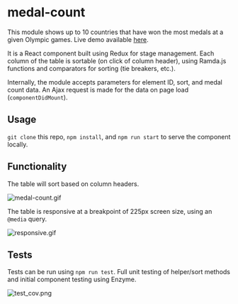 # medal-count

This module shows up to 10 countries that have won the most medals at a given Olympic games. Live demo available [here](http://cek.io/medalcount/index.html).

It is a React component built using Redux for stage management. Each column of the table is sortable (on click of column header), using Ramda.js functions and comparators for sorting (tie breakers, etc.).

Internally, the module accepts parameters for element ID, sort, and medal count data. An Ajax request is made for the data on page load (`componentDidMount`).

## Usage

`git clone` this repo, `npm install`, and `npm run start` to serve the component locally.

## Functionality

The table will sort based on column headers.

![medal-count.gif](https://s18.postimg.org/bbop6ptqx/medal_count.gif)

The table is responsive at a breakpoint of 225px screen size, using an `@media` query.

![responsive.gif](https://s18.postimg.org/jilac197d/responsive.gif)

## Tests

Tests can be run using `npm run test`. Full unit testing of helper/sort methods and initial component testing using Enzyme.

![test_cov.png](https://s18.postimg.org/5dfha8061/test_cov.png)
